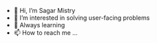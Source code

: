 - 👋 Hi, I’m Sagar Mistry
- 👀 I’m interested in solving user-facing problems
- 🌱 Always learning
- 📫 How to reach me ...

<!---
sagarmistry25/sagarmistry25 is a ✨ special ✨ repository because its `README.md` (this file) appears on your GitHub profile.
You can click the Preview link to take a look at your changes.
--->
